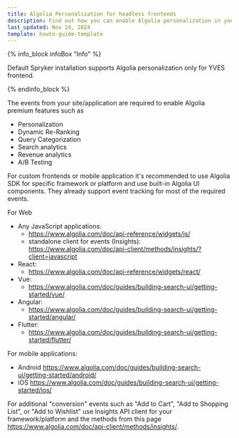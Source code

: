 ```yaml
---
title: Algolia Personalization for headless frontends
description: Find out how you can enable Algolia personalization in your Spryker shop based on headless approach (custom frontend or mobile application). 
last_updated: Nov 24, 2024
template: howto-guide-template
---
```


{% info_block infoBox "Info" %}

Default Spryker installation supports Algolia personalization only for YVES frontend.

{% endinfo_block %}

The events from your site/application are required to enable Algolia premium features such as

- Personalization
- Dynamic Re-Ranking
- Query Categorization
- Search analytics
- Revenue analytics
- A/B Testing


For custom frontends or mobile application it's recommended to use Algolia SDK for specific framework or platform and use built-in Algolia UI components.
They already support event tracking for most of the required events.

For Web
* Any JavaScript applications:
  * https://www.algolia.com/doc/api-reference/widgets/js/ 
  * standalone client for events (Insights): https://www.algolia.com/doc/api-client/methods/insights/?client=javascript
* React:
  * https://www.algolia.com/doc/api-reference/widgets/react/
* Vue:
  * https://www.algolia.com/doc/guides/building-search-ui/getting-started/vue/
* Angular:
  * https://www.algolia.com/doc/guides/building-search-ui/getting-started/angular/
* Flutter:
  * https://www.algolia.com/doc/guides/building-search-ui/getting-started/flutter/

For mobile applications:
* Android https://www.algolia.com/doc/guides/building-search-ui/getting-started/android/
* iOS https://www.algolia.com/doc/guides/building-search-ui/getting-started/ios/


For additional "conversion" events such as "Add to Cart", "Add to Shopping List", or "Add to Wishlist" use Insights API client for your framework/platform
and the methods from this page https://www.algolia.com/doc/api-client/methods/insights/.
